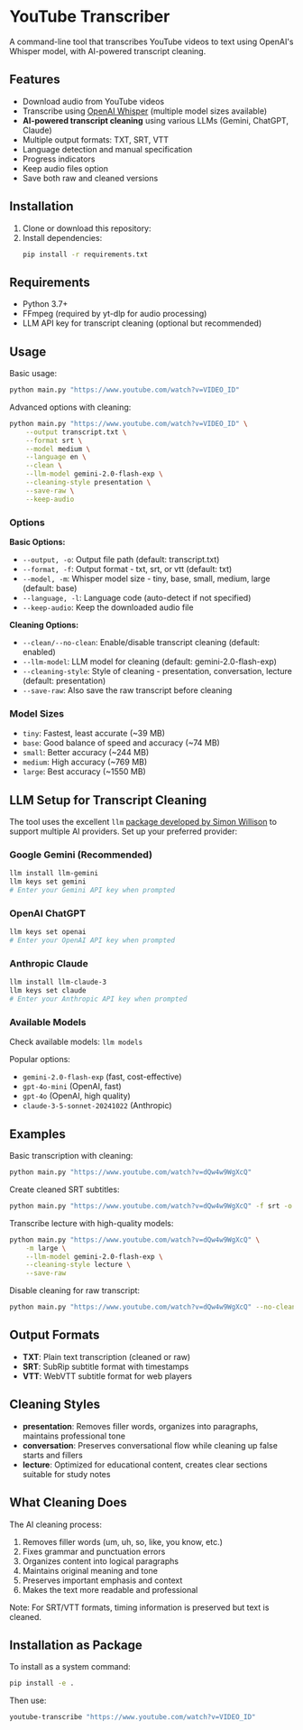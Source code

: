 # YouTube Transcriber

A command-line tool that transcribes YouTube videos to text using OpenAI's Whisper model, with AI-powered transcript cleaning.

## Features

- Download audio from YouTube videos
- Transcribe using [OpenAI Whisper](https://github.com/openai/whisper) (multiple model sizes available)
- **AI-powered transcript cleaning** using various LLMs (Gemini, ChatGPT, Claude)
- Multiple output formats: TXT, SRT, VTT
- Language detection and manual specification
- Progress indicators
- Keep audio files option
- Save both raw and cleaned versions

## Installation

1. Clone or download this repository:
2. Install dependencies:
   ```bash
   pip install -r requirements.txt
   ```

## Requirements

- Python 3.7+
- FFmpeg (required by yt-dlp for audio processing)
- LLM API key for transcript cleaning (optional but recommended)

## Usage

Basic usage:
```bash
python main.py "https://www.youtube.com/watch?v=VIDEO_ID"
```

Advanced options with cleaning:
```bash
python main.py "https://www.youtube.com/watch?v=VIDEO_ID" \
    --output transcript.txt \
    --format srt \
    --model medium \
    --language en \
    --clean \
    --llm-model gemini-2.0-flash-exp \
    --cleaning-style presentation \
    --save-raw \
    --keep-audio
```

### Options

**Basic Options:**
- `--output, -o`: Output file path (default: transcript.txt)
- `--format, -f`: Output format - txt, srt, or vtt (default: txt)
- `--model, -m`: Whisper model size - tiny, base, small, medium, large (default: base)
- `--language, -l`: Language code (auto-detect if not specified)
- `--keep-audio`: Keep the downloaded audio file

**Cleaning Options:**
- `--clean/--no-clean`: Enable/disable transcript cleaning (default: enabled)
- `--llm-model`: LLM model for cleaning (default: gemini-2.0-flash-exp)
- `--cleaning-style`: Style of cleaning - presentation, conversation, lecture (default: presentation)
- `--save-raw`: Also save the raw transcript before cleaning

### Model Sizes

- `tiny`: Fastest, least accurate (~39 MB)
- `base`: Good balance of speed and accuracy (~74 MB)
- `small`: Better accuracy (~244 MB)
- `medium`: High accuracy (~769 MB)
- `large`: Best accuracy (~1550 MB)

## LLM Setup for Transcript Cleaning

The tool uses the excellent `llm` [package developed by Simon Willison](https://github.com/simonw/llm) to support multiple AI providers. Set up your preferred provider:

### Google Gemini (Recommended)
```bash
llm install llm-gemini
llm keys set gemini
# Enter your Gemini API key when prompted
```

### OpenAI ChatGPT
```bash
llm keys set openai
# Enter your OpenAI API key when prompted
```

### Anthropic Claude
```bash
llm install llm-claude-3
llm keys set claude
# Enter your Anthropic API key when prompted
```

### Available Models
Check available models: `llm models`

Popular options:
- `gemini-2.0-flash-exp` (fast, cost-effective)
- `gpt-4o-mini` (OpenAI, fast)
- `gpt-4o` (OpenAI, high quality)
- `claude-3-5-sonnet-20241022` (Anthropic)

## Examples

Basic transcription with cleaning:
```bash
python main.py "https://www.youtube.com/watch?v=dQw4w9WgXcQ"
```

Create cleaned SRT subtitles:
```bash
python main.py "https://www.youtube.com/watch?v=dQw4w9WgXcQ" -f srt -o subtitles.srt
```

Transcribe lecture with high-quality models:
```bash
python main.py "https://www.youtube.com/watch?v=dQw4w9WgXcQ" \
    -m large \
    --llm-model gemini-2.0-flash-exp \
    --cleaning-style lecture \
    --save-raw
```

Disable cleaning for raw transcript:
```bash
python main.py "https://www.youtube.com/watch?v=dQw4w9WgXcQ" --no-clean
```

## Output Formats

- **TXT**: Plain text transcription (cleaned or raw)
- **SRT**: SubRip subtitle format with timestamps
- **VTT**: WebVTT subtitle format for web players

## Cleaning Styles

- **presentation**: Removes filler words, organizes into paragraphs, maintains professional tone
- **conversation**: Preserves conversational flow while cleaning up false starts and fillers  
- **lecture**: Optimized for educational content, creates clear sections suitable for study notes

## What Cleaning Does

The AI cleaning process:
1. Removes filler words (um, uh, so, like, you know, etc.)
2. Fixes grammar and punctuation errors
3. Organizes content into logical paragraphs
4. Maintains original meaning and tone
5. Preserves important emphasis and context
6. Makes the text more readable and professional

Note: For SRT/VTT formats, timing information is preserved but text is cleaned.

## Installation as Package

To install as a system command:
```bash
pip install -e .
```

Then use:
```bash
youtube-transcribe "https://www.youtube.com/watch?v=VIDEO_ID"
```